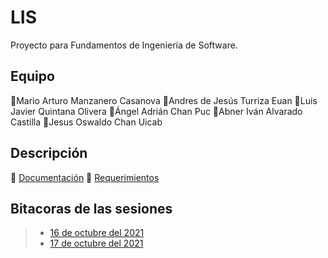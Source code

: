 # LIS
Proyecto para Fundamentos de Ingeniería de Software.

## Equipo
💎Mario Arturo Manzanero Casanova
🔷Andres de Jesús Turriza Euan
🔷Luis Javier Quintana Olivera
🔷Ángel Adrián Chan Puc
🔷Abner Iván Alvarado Castilla
🔷Jesus Oswaldo Chan Uicab

## Descripción

🔸 [Documentación](./)
🔸 [Requerimientos](./)

## Bitacoras de las sesiones

> - [16 de octubre del 2021](https://github.com/AbrahamXTS/Manhattan "Click Aquí")
> - [17 de octubre del 2021](https://github.com/AbrahamXTS/Manhattan "Click Aquí")
